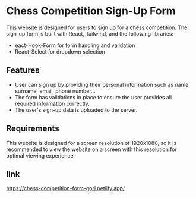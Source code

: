# Chess Competition Sign-Up Form

This website is designed for users to sign up for a chess competition. The sign-up form is built with React, Tailwind, and the following libraries:

* eact-Hook-Form for form handling and validation
* React-Select for dropdown selection

## Features
* User can sign up by providing their personal information such as name, surname, email, phone number...
* The form has validations in place to ensure the user provides all required information correctly.
* The user's sign-up data is uploaded to the server.

## Requirements
This website is designed for a screen resolution of 1920x1080, so it is recommended to view the website on a screen with this resolution for optimal viewing experience.

## link
https://chess-competition-form-gorj.netlify.app/
